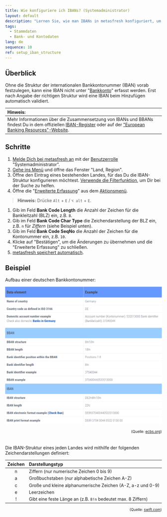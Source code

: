 ```yaml
---
title: Wie konfiguriere ich IBANs? (Systemadministrator)
layout: default
description: "Lernen Sie, wie man IBANs in metasfresh konfiguriert, um gültige internationale Bankkontonummern für Geschäfte weltweit zu verwenden."
tags:
  - Stammdaten
  - Bank- und Kontodaten
lang: de
sequence: 10
ref: setup_iban_structure
---
```


## Überblick
Ohne die Struktur der internationalen Bankkontonummer (IBAN) vorab festzulegen, kann eine IBAN nicht unter "[Bankkonto](Menu)" erfasst werden. Erst nach Angabe der richtigen Struktur wird eine IBAN beim Hinzufügen automatisch validiert.

| **Hinweis:** |
| :--- |
| Mehr Informationen über die Zusammensetzung von IBANs und BBANs findest Du in dem offiziellen <a href="https://www.swift.com/sites/default/files/resources/iban_registry.pdf" title="Data Standards (PDF) &#124; swift.com" target="\_blank">IBAN-Register</a> oder auf der <a href="https://www.ecbs.org/iban.htm" title="International Bank Account Number &#124; ecbs.org" target="\_blank">"European Banking Resources"-Website</a>. |

## Schritte
1. [Melde Dich bei metasfresh an](Anmeldung) mit der [Benutzerrolle](NeueBenutzerrolle) "Systemadministrator".
1. [Gehe ins Menü](Menu) und öffne das Fenster "Land, Region".
1. Öffne den Eintrag eines bestehenden Landes, für das Du die IBAN-Struktur konfigurieren möchtest.
[Verwende die Filterfunktion](Filterfunktion), um Dir bei der Suche zu helfen.
1. Öffne die "[Erweiterte Erfassung](Ansichten#erw-erfassung)" aus dem [Aktionsmenü](AktionStarten#aktionsmenue).
 >**Hinweis:** Drücke `Alt` + `E` / `⌥ alt` + `E`.

1. Gib im Feld **Bank Code Length** die Anzahl der Zeichen für die Bankleitzahl (BLZ) ein, z.B. `8`.
1. Gib im Feld **Bank Code Char Type** die Zeichendarstellung der BLZ ein, z.B. `n` für *Ziffern* (siehe Beispiel unten).
1. Gib im Feld **Bank Code SeqNo** die Anzahl der Zeichen für die Kontonummer ein, z.B. `10`.
1. Klicke auf "Bestätigen", um die Änderungen zu übernehmen und die "Erweiterte Erfassung" zu schließen.
1. [metasfresh speichert automatisch](Speicheranzeige).

## Beispiel
Aufbau einer deutschen Bankkontonummer:

<kbd><img src="assets/IBAN_structure_Germany.png" alt="Fig.: Aufbau deutsche IBAN"></kbd>
<div style="text-align: right;"><sup>(Quelle: <a href="https://www.ecbs.org/iban/germany-bank-account-number.html" title="European Banking Resources" target="\_blank">ecbs.org</a>)</sup></div>

<br>Die IBAN-Struktur eines jeden Landes wird mithilfe der folgenden Zeichendarstellungen definiert:

| Zeichen | Darstellungstyp |
| :--: | :-- |
| n | Ziffern (nur numerische Zeichen 0 bis 9) |
| a | Großbuchstaben (nur alphabetische Zeichen A-Z) |
| c | Große und kleine alphanumerische Zeichen (A-Z, a-z und 0-9) |
| e | Leerzeichen |
| ! | Gibt eine feste Länge an (z.B. `8!n` bedeutet max. 8 Ziffern) |

<div style="text-align: right;"><sup>(Quelle: <a href="https://www.swift.com/sites/default/files/resources/iban_registry.pdf" title="IBAN-Register (PDF)" target="\_blank">swift.com</a>)</sup></div>
